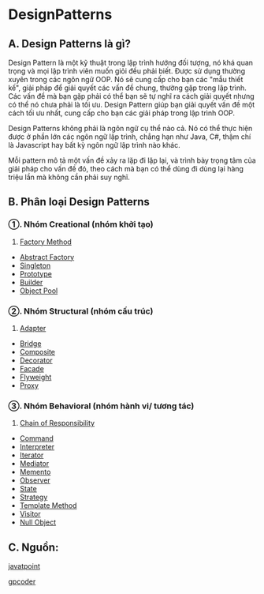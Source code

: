 DesignPatterns
===

## A. Design Patterns là gì?
Design Pattern là một kỹ thuật trong lập trình hướng đối tượng, nó khá quan trọng và mọi lập trình viên muốn giỏi đều phải biết. Được sử dụng thường xuyên trong các ngôn ngữ OOP. Nó sẽ cung cấp cho bạn các "mẫu thiết kế", giải pháp để giải quyết các vấn đề chung, thường gặp trong lập trình. Các vấn đề mà bạn gặp phải có thể bạn sẽ tự nghĩ ra cách giải quyết nhưng có thể nó chưa phải là tối ưu. Design Pattern giúp bạn giải quyết vấn đề một cách tối ưu nhất, cung cấp cho bạn các giải pháp trong lập trình OOP.

Design Patterns không phải là ngôn ngữ cụ thể nào cả. Nó có thể thực hiện được ở phần lớn các ngôn ngữ lập trình, chẳng hạn như Java, C#, thậm chí là Javascript hay bất kỳ ngôn ngữ lập trình nào khác.

Mỗi pattern mô tả một vấn đề xảy ra lặp đi lặp lại, và trình bày trọng tâm của giải pháp cho vấn đề đó, theo cách mà bạn có thể dùng đi dùng lại hàng triệu lần mà không cần phải suy nghĩ.

## B. Phân loại Design Patterns

### ①. Nhóm Creational (nhóm khởi tạo)

1. [Factory Method](https://gpcoder.com/4352-huong-dan-java-design-pattern-factory-method/)
- [Abstract Factory](https://gpcoder.com/4365-huong-dan-java-design-pattern-abstract-factory/)
- [Singleton](https://gpcoder.com/4190-huong-dan-java-design-pattern-singleton/)
- [Prototype](https://gpcoder.com/4413-huong-dan-java-design-pattern-prototype/)
- [Builder](https://gpcoder.com/4434-huong-dan-java-design-pattern-builder/)
- [Object Pool](https://gpcoder.com/4456-huong-dan-java-design-pattern-object-pool/)

### ②. Nhóm Structural (nhóm cấu trúc)

1. [Adapter](https://gpcoder.com/4483-huong-dan-java-design-pattern-adapter/)
- [Bridge](https://gpcoder.com/4520-huong-dan-java-design-pattern-bridge/)
- [Composite](https://gpcoder.com/4554-huong-dan-java-design-pattern-composite/)
- [Decorator](https://gpcoder.com/4574-huong-dan-java-design-pattern-decorator/)
- [Facade](https://gpcoder.com/4604-huong-dan-java-design-pattern-facade/)
- [Flyweight](https://gpcoder.com/4626-huong-dan-java-design-pattern-flyweight/)
- [Proxy](https://gpcoder.com/4644-huong-dan-java-design-pattern-proxy/)

### ③. Nhóm Behavioral (nhóm hành vi/ tương tác)
1. [Chain of Responsibility](https://gpcoder.com/4665-huong-dan-java-design-pattern-chain-of-responsibility/)
- [Command](https://gpcoder.com/4686-huong-dan-java-design-pattern-command/)
- [Interpreter](https://gpcoder.com/4702-huong-dan-java-design-pattern-interpreter/)
- [Iterator](https://gpcoder.com/4724-huong-dan-java-design-pattern-iterator/)
- [Mediator](https://gpcoder.com/4740-huong-dan-java-design-pattern-mediator/)
- [Memento](https://gpcoder.com/4763-huong-dan-java-design-pattern-memento/)
- [Observer](https://gpcoder.com/4747-huong-dan-java-design-pattern-observer/)
- [State](https://gpcoder.com/4785-huong-dan-java-design-pattern-state/)
- [Strategy](https://gpcoder.com/4796-huong-dan-java-design-pattern-strategy/)
- [Template Method](https://gpcoder.com/4810-huong-dan-java-design-pattern-template-method/)
- [Visitor](https://gpcoder.com/4813-huong-dan-java-design-pattern-visitor/)
- [Null Object](https://www.geeksforgeeks.org/null-object-design-pattern/)

## C. Nguồn: 
[javatpoint](https://www.javatpoint.com/design-patterns-in-java)

[gpcoder](https://gpcoder.com/4164-gioi-thieu-design-patterns/)

